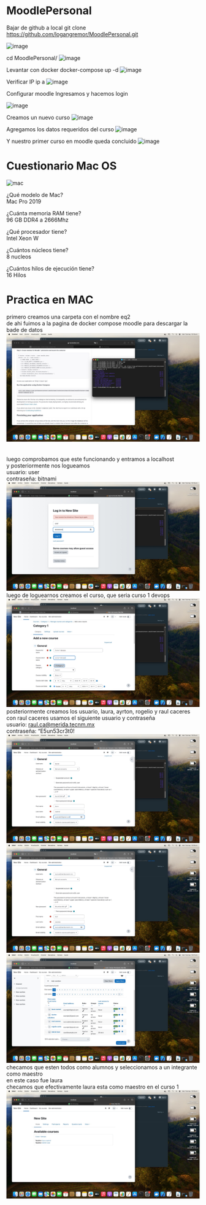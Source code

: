 # MoodlePersonal
Bajar de github a local git clone https://github.com/logangremor/MoodlePersonal.git

![image](https://github.com/logangremor/MoodlePersonal/assets/151951917/ee716071-979b-4250-9689-8bf7fecf6890)

cd MoodlePersonal/
![image](https://github.com/logangremor/MoodlePersonal/assets/151951917/1f5c2f37-ef4f-4edf-bbd9-464cca87a79f)

Levantar con docker docker-compose up -d
![image](https://github.com/logangremor/MoodlePersonal/assets/151951917/06848bb3-1fd8-4e2f-8b94-f698a6e1e6ee)

Verificar IP ip a
![image](https://github.com/logangremor/MoodlePersonal/assets/151951917/6335066b-cd95-4f09-9278-1d5bebccb1fb)

Configurar moodle
Ingresamos y hacemos login

![image](https://github.com/logangremor/MoodlePersonal/assets/151951917/b5441a8d-3548-4d4d-a28e-807cacc5f1e7)

Creamos un nuevo curso
![image](https://github.com/logangremor/MoodlePersonal/assets/151951917/16c5a544-1905-4336-ae68-0aa05bd236b7)

Agregamos los datos requeridos del curso
![image](https://github.com/logangremor/MoodlePersonal/assets/151951917/cf189625-85ce-4eda-ab81-6dfa655df5ac)

Y nuestro primer curso en moodle queda concluido
![image](https://github.com/logangremor/MoodlePersonal/assets/151951917/e32e5ef5-fa16-4394-81f6-1ea4625b758d)

# Cuestionario Mac OS
![mac](https://github.com/logangremor/MoodlePersonal/assets/151951917/908833f4-1cc7-41cb-aed4-5bce3c7f6ac6)

¿Qué modelo de Mac?<br>
Mac Pro 2019

¿Cuánta memoria RAM tiene?<br>
96 GB DDR4 a 2666Mhz

¿Qué procesador tiene?<br>
Intel Xeon W

¿Cuántos núcleos tiene?<br>
8 nucleos

¿Cuántos hilos de ejecución tiene?<br>
16 Hilos

# Practica en MAC

primero creamos una carpeta con el nombre eq2<br>
de ahi fuimos a la pagina de docker compose moodle para descargar la bade de datos<br>
![imagen1](imagenmac1-1.jpeg) <br>
<br><br>
luego comprobamos que este funcionando y entramos a localhost<br>
y posteriormente nos logueamos<br>
usuario: user<br>
contraseña: bitnami<br>
![imagen2](imagenmac2-1.jpeg)<br>
luego de loguearnos creamos el curso, que seria curso 1 devops
![imagen3](imagenmac3.jpeg)<br>
posteriormente creamos los usuario, laura, ayrton, rogelio y raul caceres<br>
con raul caceres usamos el siguiente usuario y contraseña<br>
usuario: raul.ca@merida.tecnm.mx<br>
contraseña: “E5un53cr3t0!<br>
![imagen4](imagenmac4.jpeg)<br>
![imagen5](imagenmac5.jpeg)<br>
![imagen6](imagenmac6.jpeg)<br>
checamos que esten todos como alumnos y seleccionamos a un integrante como maestro<br>
en este caso fue laura<br>
checamos que efectivamente laura esta como maestro en el curso 1
![imagen7](imagenmac7.jpeg)

